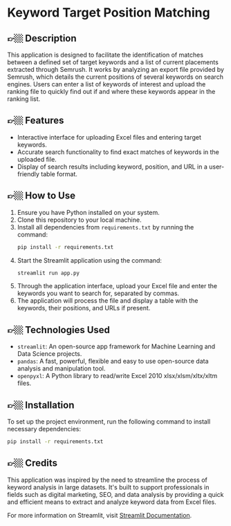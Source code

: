 
# Keyword Target Position Matching

## 👉🏼 Description
This application is designed to facilitate the identification of matches between a defined set of target keywords and a list of current placements extracted through Semrush. It works by analyzing an export file provided by Semrush, which details the current positions of several keywords on search engines. Users can enter a list of keywords of interest and upload the ranking file to quickly find out if and where these keywords appear in the ranking list.

## 👉🏼 Features
- Interactive interface for uploading Excel files and entering target keywords.
- Accurate search functionality to find exact matches of keywords in the uploaded file.
- Display of search results including keyword, position, and URL in a user-friendly table format.

## 👉🏼 How to Use
1. Ensure you have Python installed on your system.
2. Clone this repository to your local machine.
3. Install all dependencies from `requirements.txt` by running the command:
   ```bash
   pip install -r requirements.txt
   ```
4. Start the Streamlit application using the command:
   ```bash
   streamlit run app.py
   ```
5. Through the application interface, upload your Excel file and enter the keywords you want to search for, separated by commas.
6. The application will process the file and display a table with the keywords, their positions, and URLs if present.

## 👉🏼 Technologies Used
- `streamlit`: An open-source app framework for Machine Learning and Data Science projects.
- `pandas`: A fast, powerful, flexible and easy to use open-source data analysis and manipulation tool.
- `openpyxl`: A Python library to read/write Excel 2010 xlsx/xlsm/xltx/xltm files.

## 👉🏼 Installation
To set up the project environment, run the following command to install necessary dependencies:
```bash
pip install -r requirements.txt
```

## 👉🏼 Credits
This application was inspired by the need to streamline the process of keyword analysis in large datasets. It's built to support professionals in fields such as digital marketing, SEO, and data analysis by providing a quick and efficient means to extract and analyze keyword data from Excel files.

For more information on Streamlit, visit [Streamlit Documentation](https://docs.streamlit.io/).
